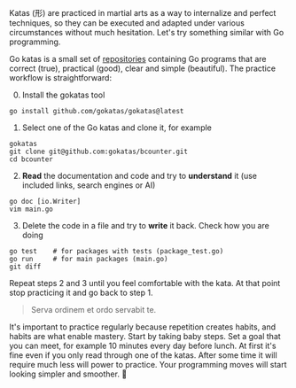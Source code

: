 Katas (形) are practiced in martial arts as a way to internalize and perfect techniques, so they can be executed and adapted under various circumstances without much hesitation. Let's try something similar with Go programming.

Go katas is a small set of [repositories](https://github.com/orgs/gokatas/repositories) containing Go programs that are correct (true), practical (good), clear and simple (beautiful). The practice workflow is straightforward:

0. Install the gokatas tool
```
go install github.com/gokatas/gokatas@latest
```
1. Select one of the Go katas and clone it, for example
```
gokatas
git clone git@github.com:gokatas/bcounter.git
cd bcounter
```
2. **Read** the documentation and code and try to **understand** it (use included links, search engines or AI)
```
go doc [io.Writer]
vim main.go
```
3. Delete the code in a file and try to **write** it back. Check how you are doing
```
go test    # for packages with tests (package_test.go)
go run     # for main packages (main.go)
git diff
```

Repeat steps 2 and 3 until you feel comfortable with the kata. At that point stop practicing it and go back to step 1.

> Serva ordinem et ordo servabit te.

It's important to practice regularly because repetition creates habits, and habits are what enable mastery. Start by taking baby steps. Set a goal that you can meet, for example 10 minutes every day before lunch. At first it's fine even if you only read through one of the katas. After some time it will require much less will power to practice. Your programming moves will start looking simpler and smoother. 🥋
